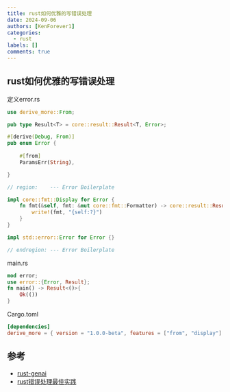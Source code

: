 ```yaml
---
title: rust如何优雅的写错误处理
date: 2024-09-06
authors: [KenForever1]
categories: 
  - rust
labels: []
comments: true
---
```

## rust如何优雅的写错误处理
<!-- more -->
定义error.rs
```rust
use derive_more::From;

pub type Result<T> = core::result::Result<T, Error>;

#[derive(Debug, From)]
pub enum Error {
    
    #[from]
	ParamsErr(String),

}

// region:    --- Error Boilerplate

impl core::fmt::Display for Error {
	fn fmt(&self, fmt: &mut core::fmt::Formatter) -> core::result::Result<(), core::fmt::Error> {
		write!(fmt, "{self:?}")
	}
}

impl std::error::Error for Error {}

// endregion: --- Error Boilerplate
```

main.rs
```rust
mod error;
use error::{Error, Result};
fn main() -> Result<()>{
    Ok(())
}
```

Cargo.toml
```toml
[dependencies]
derive_more = { version = "1.0.0-beta", features = ["from", "display"] }
```

## 参考
+ [rust-genai](https://github.com/jeremychone/rust-genai)
+ [rust错误处理最佳实践](https://rust10x.com/best-practices/error-handling)